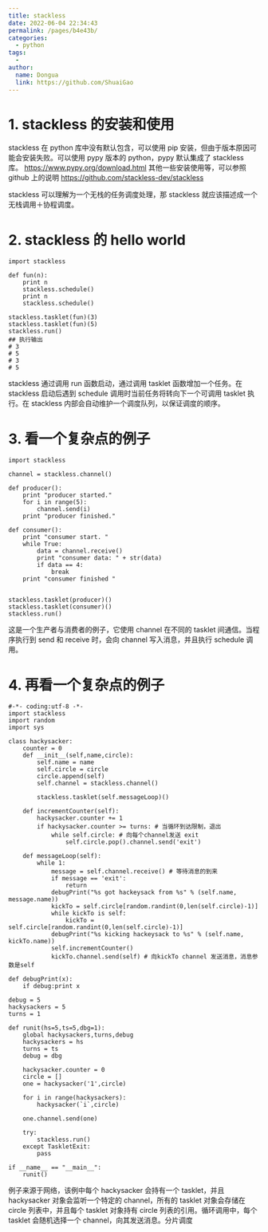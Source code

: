 ```yaml
---
title: stackless
date: 2022-06-04 22:34:43
permalink: /pages/b4e43b/
categories:
  - python
tags:
  - 
author: 
  name: Dongua
  link: https://github.com/ShuaiGao
---
```

# 1. stackless 的安装和使用

stackless 在 python 库中没有默认包含，可以使用 pip 安装，但由于版本原因可能会安装失败。可以使用 pypy 版本的 python，pypy 默认集成了 stackless 库。 https://www.pypy.org/download.html 其他一些安装使用等，可以参照 github 上的说明 https://github.com/stackless-dev/stackless

stackless 可以理解为一个无栈的任务调度处理，那 stackless 就应该描述成一个无栈调用＋协程调度。

# 2. stackless 的 hello world

```
import stackless

def fun(n):
    print n
    stackless.schedule()
    print n
    stackless.schedule()

stackless.tasklet(fun)(3)
stackless.tasklet(fun)(5)
stackless.run()
## 执行输出
# 3
# 5
# 3
# 5
```

stackless 通过调用 run 函数启动，通过调用 tasklet 函数增加一个任务。在 stackless 启动后遇到 schedule 调用时当前任务将转向下一个可调用 tasklet 执行。在 stackless 内部会自动维护一个调度队列，以保证调度的顺序。

# 3. 看一个复杂点的例子

```
import stackless

channel = stackless.channel()

def producer():
    print "producer started."
    for i in range(5):
        channel.send(i)
    print "producer finished."

def consumer():
    print "consumer start. "
    while True:
        data = channel.receive()
        print "consumer data: " + str(data)
        if data == 4:
            break
    print "consumer finished "


stackless.tasklet(producer)()
stackless.tasklet(consumer)()
stackless.run()
```

这是一个生产者与消费者的例子，它使用 channel 在不同的 tasklet 间通信。当程序执行到 send 和 receive 时，会向 channel 写入消息，并且执行 schedule 调用。

# 4. 再看一个复杂点的例子

```
#-*- coding:utf-8 -*-
import stackless
import random
import sys

class hackysacker:
    counter = 0
    def __init__(self,name,circle):
        self.name = name
        self.circle = circle
        circle.append(self)
        self.channel = stackless.channel()

        stackless.tasklet(self.messageLoop)()

    def incrementCounter(self):
        hackysacker.counter += 1
        if hackysacker.counter >= turns: # 当循环到达限制，退出
            while self.circle: # 向每个channel发送 exit
                self.circle.pop().channel.send('exit')

    def messageLoop(self):
        while 1:
            message = self.channel.receive() # 等待消息的到来
            if message == 'exit':
                return
            debugPrint("%s got hackeysack from %s" % (self.name, message.name))
            kickTo = self.circle[random.randint(0,len(self.circle)-1)]
            while kickTo is self:
                kickTo = self.circle[random.randint(0,len(self.circle)-1)]
            debugPrint("%s kicking hackeysack to %s" % (self.name, kickTo.name))
            self.incrementCounter()
            kickTo.channel.send(self) # 向kickTo channel 发送消息，消息参数是self

def debugPrint(x):
    if debug:print x

debug = 5
hackysackers = 5
turns = 1

def runit(hs=5,ts=5,dbg=1):
    global hackysackers,turns,debug
    hackysackers = hs
    turns = ts
    debug = dbg

    hackysacker.counter = 0
    circle = []
    one = hackysacker('1',circle)

    for i in range(hackysackers):
        hackysacker(`i`,circle)

    one.channel.send(one)

    try:
        stackless.run()
    except TaskletExit:
        pass

if __name__ == "__main__":
    runit()
```

例子来源于网络，该例中每个 hackysacker 会持有一个 tasklet，并且 hackysacker 对象会监听一个特定的 channel，所有的 tasklet 对象会存储在 circle 列表中，并且每个 tasklet 对象持有 circle 列表的引用。循环调用中，每个 tasklet 会随机选择一个 channel，向其发送消息。分片调度
